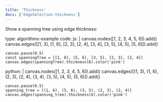 ```yaml
---
title: 'Thickness'
docs: ['EdgeSelection.thickness']
---
```


Show a spanning tree using edge thickness:

<data type='yaml'>
type: algorithmx-example
code:
  js: |
    canvas.nodes([1, 2, 3, 4, 5, 6]).add()
    canvas.edges([[1, 3], [1, 6], [2, 3], [2, 4],
      [3, 4], [3, 5], [4, 5], [5, 6]]).add()
    
    canvas.pause(0.5)
    const spanningTree = [[1, 6], [5, 6], [3, 5], [2, 3], [2, 4]]
    canvas.edges(spanningTree).thickness(6).color('pink')
  python: |
    canvas.nodes([1, 2, 3, 4, 5, 6]).add()
    canvas.edges([(1, 3), (1, 6), (2, 3), (2, 4),
      (3, 4), (3, 5), (4, 5), (5, 6)]).add()
    
    canvas.pause(0.5)
    spanning_tree = [(1, 6), (5, 6), (3, 5), (2, 3), (2, 4)]
    canvas.edges(spanning_tree).thickness(6).color('pink')
</data>
